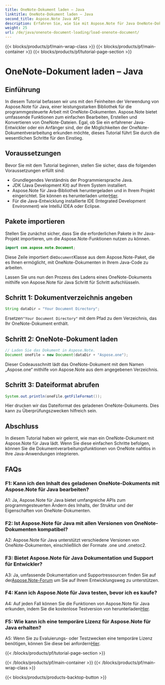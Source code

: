 ```yaml
---
title: OneNote-Dokument laden – Java
linktitle: OneNote-Dokument laden – Java
second_title: Aspose.Note Java API
description: Erfahren Sie, wie Sie mit Aspose.Note für Java OneNote-Dokumente mühelos laden und bearbeiten. Umfassendes Tutorial für Java-Entwickler.
weight: 25
url: /de/java/onenote-document-loading/load-onenote-document/
---
```


{{< blocks/products/pf/main-wrap-class >}}
{{< blocks/products/pf/main-container >}}
{{< blocks/products/pf/tutorial-page-section >}}

# OneNote-Dokument laden – Java

## Einführung

In diesem Tutorial befassen wir uns mit den Feinheiten der Verwendung von Aspose.Note für Java, einer leistungsstarken Bibliothek für die programmgesteuerte Arbeit mit OneNote-Dokumenten. Aspose.Note bietet umfassende Funktionen zum einfachen Bearbeiten, Erstellen und Konvertieren von OneNote-Dateien. Egal, ob Sie ein erfahrener Java-Entwickler oder ein Anfänger sind, der die Möglichkeiten der OneNote-Dokumentverarbeitung erkunden möchte, dieses Tutorial führt Sie durch die wesentlichen Schritte für den Einstieg.

## Voraussetzungen

Bevor Sie mit dem Tutorial beginnen, stellen Sie sicher, dass die folgenden Voraussetzungen erfüllt sind:

- Grundlegendes Verständnis der Programmiersprache Java.
- JDK (Java Development Kit) auf Ihrem System installiert.
-  Aspose.Note für Java-Bibliothek heruntergeladen und in Ihrem Projekt eingerichtet. Sie können es herunterladen unter[Hier](https://releases.aspose.com/note/java/).
- Für die Java-Entwicklung installierte IDE (Integrated Development Environment) wie IntelliJ IDEA oder Eclipse.

## Pakete importieren

Stellen Sie zunächst sicher, dass Sie die erforderlichen Pakete in Ihr Java-Projekt importieren, um die Aspose.Note-Funktionen nutzen zu können.

```java
import com.aspose.note.Document;
```

 Diese Zeile importiert die`Document`Klasse aus dem Aspose.Note-Paket, die es Ihnen ermöglicht, mit OneNote-Dokumenten in Ihrem Java-Code zu arbeiten.

Lassen Sie uns nun den Prozess des Ladens eines OneNote-Dokuments mithilfe von Aspose.Note für Java Schritt für Schritt aufschlüsseln.

## Schritt 1: Dokumentverzeichnis angeben

```java
String dataDir = "Your Document Directory";
```

 Ersetzen`"Your Document Directory"` mit dem Pfad zu dem Verzeichnis, das Ihr OneNote-Dokument enthält.

## Schritt 2: OneNote-Dokument laden

```java
// Laden Sie das Dokument in Aspose.Note.
Document oneFile = new Document(dataDir + "Aspose.one");
```

Dieser Codeausschnitt lädt das OneNote-Dokument mit dem Namen „Aspose.one“ mithilfe von Aspose.Note aus dem angegebenen Verzeichnis.

## Schritt 3: Dateiformat abrufen

```java
System.out.println(oneFile.getFileFormat());
```

Hier drucken wir das Dateiformat des geladenen OneNote-Dokuments. Dies kann zu Überprüfungszwecken hilfreich sein.

## Abschluss

In diesem Tutorial haben wir gelernt, wie man ein OneNote-Dokument mit Aspose.Note für Java lädt. Wenn Sie diese einfachen Schritte befolgen, können Sie die Dokumentverarbeitungsfunktionen von OneNote nahtlos in Ihre Java-Anwendungen integrieren.

## FAQs

### F1: Kann ich den Inhalt des geladenen OneNote-Dokuments mit Aspose.Note für Java bearbeiten?

A1: Ja, Aspose.Note für Java bietet umfangreiche APIs zum programmgesteuerten Ändern des Inhalts, der Struktur und der Eigenschaften von OneNote-Dokumenten.

### F2: Ist Aspose.Note für Java mit allen Versionen von OneNote-Dokumenten kompatibel?

A2: Aspose.Note für Java unterstützt verschiedene Versionen von OneNote-Dokumenten, einschließlich der Formate .one und .onetoc2.

### F3: Bietet Aspose.Note für Java Dokumentation und Support für Entwickler?

 A3: Ja, umfassende Dokumentation und Supportressourcen finden Sie auf der[Aspose.Note-Forum](https://forum.aspose.com/c/note/28) um Sie auf Ihrem Entwicklungsweg zu unterstützen.

### F4: Kann ich Aspose.Note für Java testen, bevor ich es kaufe?

 A4: Auf jeden Fall können Sie die Funktionen von Aspose.Note für Java erkunden, indem Sie die kostenlose Testversion von herunterladen[Hier](https://releases.aspose.com/).

### F5: Wie kann ich eine temporäre Lizenz für Aspose.Note für Java erhalten?

 A5: Wenn Sie zu Evaluierungs- oder Testzwecken eine temporäre Lizenz benötigen, können Sie diese bei anfordern[Hier](https://purchase.aspose.com/temporary-license/).

{{< /blocks/products/pf/tutorial-page-section >}}

{{< /blocks/products/pf/main-container >}}
{{< /blocks/products/pf/main-wrap-class >}}

{{< blocks/products/products-backtop-button >}}
